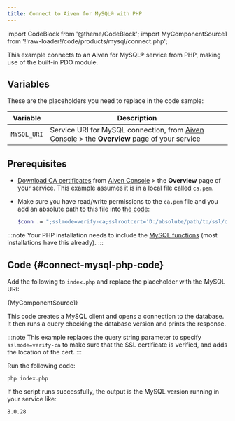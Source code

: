 ```yaml
---
title: Connect to Aiven for MySQL® with PHP
---
```


import CodeBlock from '@theme/CodeBlock';
import MyComponentSource1 from '!!raw-loader!/code/products/mysql/connect.php';

This example connects to an Aiven for MySQL® service from PHP, making
use of the built-in PDO module.

## Variables

These are the placeholders you need to replace in the code sample:

| Variable    | Description                                                                                                                |
| ----------- | -------------------------------------------------------------------------------------------------------------------------- |
| `MYSQL_URI` | Service URI for MySQL connection, from [Aiven Console](https://console.aiven.io/) \> the **Overview** page of your service |

## Prerequisites

-   [Download CA certificates](/docs/platform/howto/download-ca-cert) from [Aiven Console](https://console.aiven.io/) \> the
    **Overview** page of your service. This example assumes it is in a
    local file called `ca.pem`.

-   Make sure you have read/write permissions to the
    `ca.pem` file and you add an absolute path to this file
    into [the code](/docs/products/mysql/howto/connect-with-php#connect-mysql-php-code):

    ``` bash
    $conn .= ";sslmode=verify-ca;sslrootcert='D:/absolute/path/to/ssl/certs/ca.pem'"
    ```

:::note
Your PHP installation needs to include the [MySQL
functions](https://www.php.net/manual/en/ref.pdo-pgsql.php) (most
installations have this already).
:::

## Code {#connect-mysql-php-code}

Add the following to `index.php` and replace the placeholder with the
MySQL URI:

<CodeBlock language='php'>{MyComponentSource1}</CodeBlock>

This code creates a MySQL client and opens a connection to the database.
It then runs a query checking the database version and prints the
response.

:::note
This example replaces the query string parameter to specify
`sslmode=verify-ca` to make sure that the SSL certificate is verified,
and adds the location of the cert.
:::

Run the following code:

```
php index.php
```

If the script runs successfully, the output is the MySQL version running
in your service like:

```
8.0.28
```
